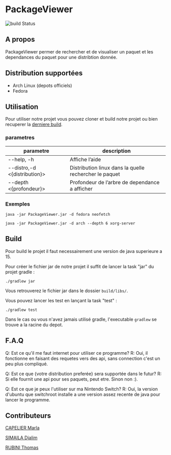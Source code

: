 # PackageViewer
![build Status](https://github.com/ThomasRubini/PackageViewer/actions/workflows/ci.yml/badge.svg)

## A propos

PackageViewer permer de rechercher et de visualiser un paquet et les dependances du paquet pour une distribtion donnée.

## Distribution supportées

- Arch Linux (depots officiels)
- Fedora

## Utilisation

Pour utiliser notre projet vous pouvez cloner et build notre projet ou bien recuperer la [derniere build](https://nightly.link/ThomasRubini/PackageViewer/workflows/ci/main/PackageViewer%20jar.zip).

### parametres

| parametre                    | description                                            |
|------------------------------|--------------------------------------------------------|
| --help, -h                   | Affiche l’aide                                         |
| --distro,-d <{distribution}> | Distribution linux dans la quelle rechercher le paquet |
| --depth  <{profondeur}>      | Profondeur de l’arbre de dependance a afficher         | 

### Exemples
```java -jar PackageViewer.jar -d fedora neofetch```


```java -jar PackageViewer.jar -d arch --depth 6 xorg-server```

## Build

Pour build le projet il faut necessairement une version de java superieure a 15.

Pour créer le fichier jar de notre projet il suffit de lancer la task "jar" du projet gradle :

```./gradlew jar```

Vous retrouverez le fichier jar dans le dossier ```build/libs/```.

Vous pouvez lancer les test en lançant la task "test" :

```./gradlew test```

Dans le cas ou vous n'avez jamais utilisé gradle, l'executable ```gradlew``` se trouve a la racine du depot.

## F.A.Q

Q: Est ce qu'il me faut internet pour utiliser ce programme?
R: Oui, il fonctionne en faisant des requetes vers des api, sans connection c'est un peu plus compliqué.

Q: Est ce que {votre distribution preferée} sera supportée dans le futur?
R: Si elle fournit une api pour ses paquets, peut etre. Sinon non :).

Q: Est ce que je peux l'utiliser sur ma Nintendo Switch?
R: Oui, la version d'ubuntu que switchroot installe a une version assez recente de java pour lancer le programme.

## Contributeurs

[CAPELIER Marla](https://github.com/Capelier-Marla)

[SIMAILA Djalim](https://github.com/DjalimSimaila)

[RUBINI Thomas](https://github.com/ThomasRubini)
